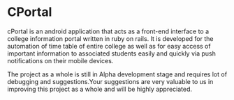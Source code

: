 # CPortal
cPortal is an android application that acts as a front-end interface to a college information portal written in ruby on rails. It is developed 
for the automation of time table of entire college as well as for easy access of important information to associated students easily and quickly 
via push notifications on their mobile devices.

The project as a whole is still in Alpha development stage and requires lot of debugging and suggestions.Your suggestions are very valuable to us in 
improving this project as a whole and will be highly appreciated.
